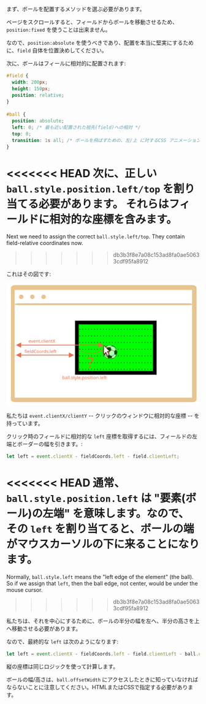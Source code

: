 
まず、ボールを配置するメソッドを選ぶ必要があります。

ページをスクロールすると、フィールドからボールを移動させるため、`position:fixed` を使うことは出来ません。

なので、`position:absolute` を使うべきであり、配置を本当に堅実にするために、`field` 自体を位置決めしてください。

次に、ボールはフィールに相対的に配置されます:

```css
#field {
  width: 200px;
  height: 150px;
  position: relative;
}

#ball {
  position: absolute;
  left: 0; /* 最も近い配置された祖先(field)への相対 */
  top: 0;
  transition: 1s all; /* ボールを飛ばずための、左/上 に対するCSS アニメーション */
}
```

<<<<<<< HEAD
次に、正しい `ball.style.position.left/top` を割り当てる必要があります。
それらはフィールドに相対的な座標を含みます。
=======
Next we need to assign the correct `ball.style.left/top`. They contain field-relative coordinates now.
>>>>>>> db3b3f8e7a08c153ad8fa0ae50633cdf95fa8912

これはその図です:

![](move-ball-coords.svg)

私たちは `event.clientX/clientY` -- クリックのウィンドウに相対的な座標 -- を持っています。

クリック時のフィールドに相対的な `left` 座標を取得するには、フィールドの左端とボーダーの幅を引きます。:

```js
let left = event.clientX - fieldCoords.left - field.clientLeft;
```

<<<<<<< HEAD
通常、 `ball.style.position.left` は "要素(ボール)の左端" を意味します。なので、その `left` を割り当てると、ボールの端がマウスカーソルの下に来ることになります。
=======
Normally, `ball.style.left` means the "left edge of the element" (the ball). So if we assign that `left`, then the ball edge, not center, would be under the mouse cursor.
>>>>>>> db3b3f8e7a08c153ad8fa0ae50633cdf95fa8912

私たちは、それを中心にするために、ボールの半分の幅を左へ、半分の高さを上へ移動させる必要があります。

なので、最終的な `left` は次のようになります:

```js
let left = event.clientX - fieldCoords.left - field.clientLeft - ball.offsetWidth/2;
```

縦の座標は同じロジックを使って計算します。

ボールの幅/高さは、`ball.offsetWidth` にアクセスしたときに知っていなければならないことに注意してください。HTMLまたはCSSで指定する必要があります。
